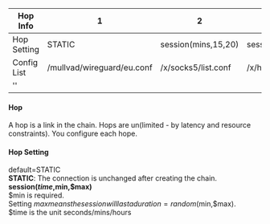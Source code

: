 |          Hop<br>Info  | 1                          | 2                   | 3                   | 4                             | 5               |
|-----------------------|----------------------------|---------------------|---------------------|-------------------------------|-----------------|
| Hop Setting           | STATIC                     | session(mins,15,20) | session(mins,20,30) | switch(mins,10,20)            | STATIC          |
| Config List           | /mullvad/wireguard/eu.conf | /x/socks5/list.conf | /x/https/list.conf  | /nordvpn/wireguard/world.conf | tor(sys-whonix) |
| ''                    |                            |                     |                     | /mullvad/openVPN/USA.conf     |                 |


<h4>Hop</h4>

A hop is a link in the chain. Hops are un(limited - by latency and resource constraints). You configure each hope.

<h4>Hop Setting</h4>

default=STATIC  
**STATIC**: The connection is unchanged after creating the chain.
**session($time,$min,$max)**  
$min is required.  
Setting $max means the session will last a duration=random($min,$max).  
$time is the unit seconds/mins/hours  
